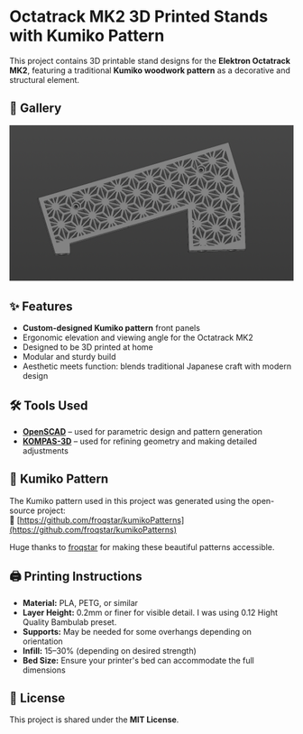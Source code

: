 # Octatrack MK2 3D Printed Stands with Kumiko Pattern

This project contains 3D printable stand designs for the **Elektron Octatrack MK2**, featuring a traditional **Kumiko woodwork pattern** as a decorative and structural element.


## 📸 Gallery
![Octatrack MK2 Stand](assets/model_image.PNG)

## ✨ Features

- **Custom-designed Kumiko pattern** front panels  
- Ergonomic elevation and viewing angle for the Octatrack MK2  
- Designed to be 3D printed at home  
- Modular and sturdy build  
- Aesthetic meets function: blends traditional Japanese craft with modern design  

## 🛠️ Tools Used

- **[OpenSCAD](https://openscad.org/)** – used for parametric design and pattern generation  
- **[KOMPAS-3D](https://kompas.ru/)** – used for refining geometry and making detailed adjustments

## 🧩 Kumiko Pattern

The Kumiko pattern used in this project was generated using the open-source project:  
🔗 [https://github.com/froqstar/kumikoPatterns](https://github.com/froqstar/kumikoPatterns)

Huge thanks to [froqstar](https://github.com/froqstar) for making these beautiful patterns accessible.

## 🖨️ Printing Instructions

- **Material:** PLA, PETG, or similar  
- **Layer Height:** 0.2mm or finer for visible detail. I was using 0.12 Hight Quality Bambulab preset.
- **Supports:** May be needed for some overhangs depending on orientation  
- **Infill:** 15–30% (depending on desired strength)  
- **Bed Size:** Ensure your printer's bed can accommodate the full dimensions


## 🔖 License

This project is shared under the **MIT License**.  
